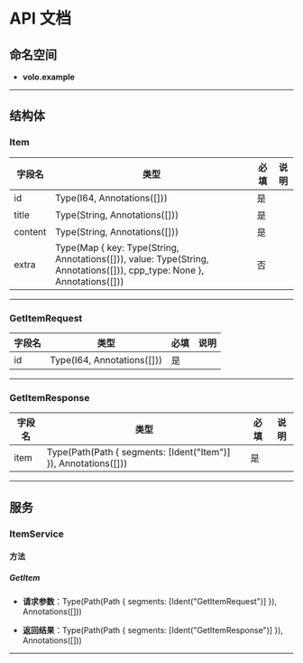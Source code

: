 # API 文档

## 命名空间

- **volo.example**

---

## 结构体

### Item

| 字段名 | 类型 | 必填 | 说明 |
|--------|------|------|------|
| id | Type(I64, Annotations([])) | 是 | |
| title | Type(String, Annotations([])) | 是 | |
| content | Type(String, Annotations([])) | 是 | |
| extra | Type(Map { key: Type(String, Annotations([])), value: Type(String, Annotations([])), cpp_type: None }, Annotations([])) | 否 | |

---

### GetItemRequest

| 字段名 | 类型 | 必填 | 说明 |
|--------|------|------|------|
| id | Type(I64, Annotations([])) | 是 | |

---

### GetItemResponse

| 字段名 | 类型 | 必填 | 说明 |
|--------|------|------|------|
| item | Type(Path(Path { segments: [Ident("Item")] }), Annotations([])) | 是 | |

---

## 服务

### ItemService

#### 方法

##### GetItem

- **请求参数**：Type(Path(Path { segments: [Ident("GetItemRequest")] }), Annotations([]))

- **返回结果**：Type(Path(Path { segments: [Ident("GetItemResponse")] }), Annotations([]))

---


